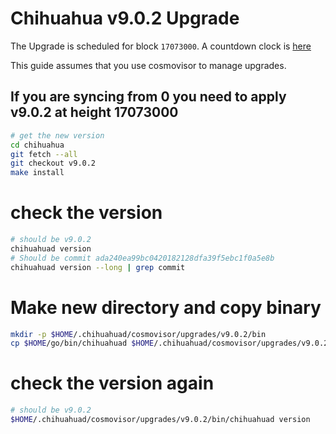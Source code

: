 # Chihuahua v9.0.2 Upgrade

The Upgrade is scheduled for block `17073000`. A countdown clock is [here](https://www.mintscan.io/chihuahua/blocks/17073000)

This guide assumes that you use cosmovisor to manage upgrades.

## If you are syncing from 0 you need to apply v9.0.2 at height 17073000

```bash
# get the new version
cd chihuahua
git fetch --all
git checkout v9.0.2
make install
```

# check the version

```bash
# should be v9.0.2
chihuahuad version
# Should be commit ada240ea99bc0420182128dfa39f5ebc1f0a5e8b
chihuahuad version --long | grep commit
```

# Make new directory and copy binary

```bash
mkdir -p $HOME/.chihuahuad/cosmovisor/upgrades/v9.0.2/bin
cp $HOME/go/bin/chihuahuad $HOME/.chihuahuad/cosmovisor/upgrades/v9.0.2/bin
```

# check the version again

```bash
# should be v9.0.2
$HOME/.chihuahuad/cosmovisor/upgrades/v9.0.2/bin/chihuahuad version
```

